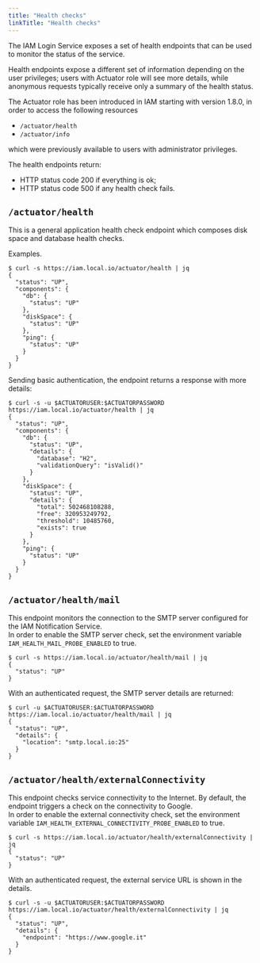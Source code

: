 ```yaml
---
title: "Health checks"
linkTitle: "Health checks"
---
```


The IAM Login Service exposes a set of health endpoints that can be used to
monitor the status of the service.

Health endpoints expose a different set of information depending on the user
privileges; users with Actuator role will see more details, while
anonymous requests typically receive only a summary of the health status.

The Actuator role has been introduced in IAM starting with version 1.8.0,
in order to access the following resources
* `/actuator/health`
* `/actuator/info`

which were previously available to users with administrator privileges.

The health endpoints return:
- HTTP status code 200 if everything is ok;
- HTTP status code 500 if any health check fails.

## `/actuator/health`

This is a general application health check endpoint which composes disk space
and database health checks.

Examples.

```console
$ curl -s https://iam.local.io/actuator/health | jq
{
  "status": "UP",
  "components": {
    "db": {
      "status": "UP"
    },
    "diskSpace": {
      "status": "UP"
    },
    "ping": {
      "status": "UP"
    }
  }
}
```

Sending basic authentication, the endpoint returns a response with more details:

```console
$ curl -s -u $ACTUATORUSER:$ACTUATORPASSWORD https://iam.local.io/actuator/health | jq
{
  "status": "UP",
  "components": {
    "db": {
      "status": "UP",
      "details": {
        "database": "H2",
        "validationQuery": "isValid()"
      }
    },
    "diskSpace": {
      "status": "UP",
      "details": {
        "total": 502468108288,
        "free": 320953249792,
        "threshold": 10485760,
        "exists": true
      }
    },
    "ping": {
      "status": "UP"
    }
  }
}

```

## `/actuator/health/mail`

This endpoint monitors the connection to the SMTP server configured for the
IAM Notification Service.  
In order to enable the SMTP server check, set the environment variable
`IAM_HEALTH_MAIL_PROBE_ENABLED` to true.

```console
$ curl -s https://iam.local.io/actuator/health/mail | jq
{
  "status": "UP"
}
```

With an authenticated request, the SMTP server details are returned:
```console
$ curl -u $ACTUATORUSER:$ACTUATORPASSWORD https://iam.local.io/actuator/health/mail | jq
{
  "status": "UP",
  "details": {
    "location": "smtp.local.io:25"
  }
}
```

## `/actuator/health/externalConnectivity`

This endpoint checks service connectivity to the Internet. By default, the
endpoint triggers a check on the connectivity to Google.  
In order to enable the external connectivity check, set the environment variable 
`IAM_HEALTH_EXTERNAL_CONNECTIVITY_PROBE_ENABLED` to true.

```console
$ curl -s https://iam.local.io/actuator/health/externalConnectivity | jq
{
  "status": "UP"
}
```

With an authenticated request, the external service URL is shown in the details.
```console
$ curl -s -u $ACTUATORUSER:$ACTUATORPASSWORD https://iam.local.io/actuator/health/externalConnectivity | jq
{
  "status": "UP",
  "details": {
    "endpoint": "https://www.google.it"
  }
}
```
